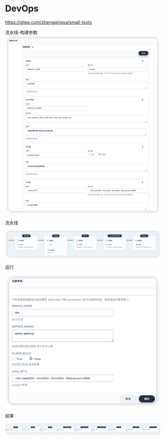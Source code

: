 # DevOps

https://gitee.com/zhengqingya/small-tools

流水线-构建参数
![img.png](images/kubesphere-devops-springcloud-01.png)

流水线

![img.png](images/kubesphere-devops-springcloud-02.png)

运行

![img.png](images/kubesphere-devops-springcloud-03.png)

结果

![img.png](images/kubesphere-devops-springcloud-04.png)
